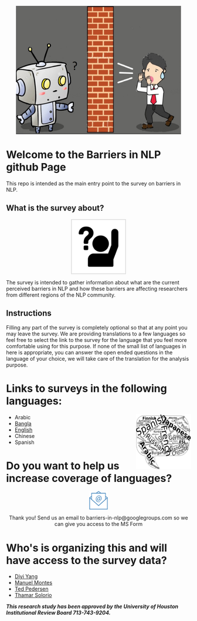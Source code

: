 

<p align="center">
<img src="final3png.png" align="center" height="350" width="450" class="center">
</p>

<p align="center">

# Welcome to the Barriers in NLP github Page
This repo is intended as the main entry point to the survey on barriers in NLP.
</p>

## What is the survey about?
<p align="center">
<img src="question.png" align="center" height="150" width="150" class="center">
</p>
The survey is intended to gather information about what are the current perceived barriers in NLP and how these barriers are affecting researchers from different regions of the NLP community.

## Instructions

Filling any part of the survey is completely optional so that at any point you may leave the survey. We are providing translations to a few languages so feel free to select the link to the survey for the language that you feel more comfortable using for this purpose.
If none of the small list of languages in here is appropriate, you can answer the open ended questions in the language of your choice, we will take care of the translation for the analysis purpose.

# Links to surveys in the following languages:

<p align="center">
<img src="multlang.png" align="right" height="150" width="150" class="center">
</p>

* Arabic
* [Bangla](https://forms.office.com/Pages/DesignPageV2.aspx?subpage=design&token=77d7753dc0e142d8aad2c26f3ae1672e&id=vboLF_CikEytSw6PDwxCWemzwJvCZ35BqxNNwxlrCkZUMkdIU0pPTFRJTkwxTEQ1UzVSOTdUSEpSQS4u&branchingelementid=r44e9894a591f4f26ad6053bad7516576)
* [English](https://forms.office.com/r/VqzvpwzfFz)
* Chinese
* Spanish

# Do you want to help us increase coverage of languages? 
<p align="center">
<img src="email.png" align="center" height="50" width="50" class="center">
</p>
              

<p align="center">
    Thank you! Send us an email to barriers-in-nlp@googlegroups.com so we can give you access to the MS Form 
</p>

# Who's is organizing this and will have access to the survey data?

* [Diyi Yang](https://scholar.google.com/citations?user=j9jhYqQAAAAJ&hl=en)
* [Manuel Montes](https://ccc.inaoep.mx/~mmontesg/)
* [Ted Pedersen](https://www.d.umn.edu/~tpederse/)
* [Thamar Solorio](tsolorio.uh.edu)
   
***This research study has been approved by the University of Houston Institutional Review Board 713-743-9204.***


